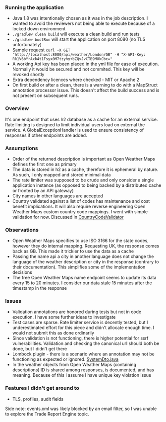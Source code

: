 ### Running the application

* Java 1.8 was intentionally chosen as it was in the job description. I wanted to avoid the reviewers not being able to execute because of a locked down environment
* `./gradlew clean build` will execute a  clean build and run tests
* `./gradlew bootRun` will start the application on port 8080 (no TLS unfortunately)
* Sample request `curl -X GET "http://localhost:8080/api/weather/London/GB" -H "X-API-Key: Rk1V6bYrAxk4t1Fsyx0M7tzyhy+bZQvJvCTB9MUkCbc="`
* A working Api key has been placed in the yml file for ease of execution. Normally it would be secured and not commited. This key will be revoked shortly
* Extra dependency licences where checked -  MIT or Apache 2
* On first build or after a clean, there is a warning to do with a MapStruct annotation processor issue. This doesn't affect the build success and is not present on subsequent runs.

### Overview
It's one endpoint that uses h2 database as a cache for an external service. Rate limiting is designed to limit individual users load on external the service. A GlobalExceptionHandler is used to ensure consistency of responses if other endpoints are added.

### Assumptions
* Order of the returned description is important as Open Weather Maps defines the first one as primary
* The data is stored in h2 as a cache, therefore it is ephemeral by nature. As such, I only mapped and stored minimal data
* The rate limiter was supposed to be crude and only consider a single application instance (as opposed to being backed by a distributed cache or fronted by an API gateway)
* City names in other languages are accepted
* Country validated against a list of codes has maintenance and cost benefit implications. It will also require reverse engineering Open Weather Maps custom country code mappings. I went with simple validation for now. Discussed in [CountryCodeValidator](/src/main/java/com/interview/weatherapi/validation/CountryCodeValidator.java) 

### Observations
* Open Weather Maps specifies to use ISO 3166 for the state codes, however they do internal mapping. Requesting UK, the response comes back as GB. This made it trickier to use the data as a cache
* Passing the name api a city in another language does not change the language of the weather description or city in the response (contrary to their documentation). This simplifies some of the implementation decisions
* The free Open Weather Maps name endpoint seems to update its data every 15 to 20 minutes. I consider our data stale 15 minutes after the timestamp in the response  

### Issues
* Validation annotations are honored during tests but not in code execution. I have some further ideas to investigate
* Test cases are sparse. Rate limiter service is decently tested, but I underestimated effort for this piece and didn't allocate enough time. I would not submit this as done ordinarily
* Since validation is not functioning, there is higher potential for ssrf vulnerabilities. Validation and checking the canonical url should both be done, but I didn't get there
* Lombock plugin - there is a scenario where an annotation may not be functioning as expected or ignored. [SystemDto.java](src/main/java/com/interview/weatherapi/dto/SystemDto.java)
* In the weather objects from Open Weather Maps (containing descriptions) ID is shared among responses, is documented, and has meaning. Because of this I assume I have unique key violation issue

### Features I didn't get around to
* TLS, profiles, audit fields

Side note: events.xml was likely blocked by an email filter, so I was unable to explore the Trade Report Engine topic.